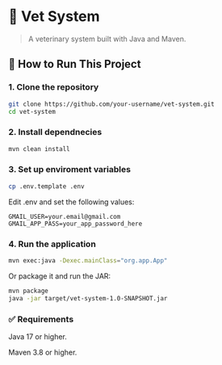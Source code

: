 # 🐾 Vet System

> A veterinary system built with Java and Maven.

## 🚀 How to Run This Project

### 1. Clone the repository
```bash
git clone https://github.com/your-username/vet-system.git
cd vet-system
```

### 2. Install dependnecies
```bash
mvn clean install
```

### 3. Set up enviroment variables
```bash
cp .env.template .env
```
Edit .env and set the following values:
```
GMAIL_USER=your.email@gmail.com
GMAIL_APP_PASS=your_app_password_here
```

### 4. Run the application
```bash
mvn exec:java -Dexec.mainClass="org.app.App"
```
Or package it and run the JAR:
```bash
mvn package
java -jar target/vet-system-1.0-SNAPSHOT.jar
```

### ✅ Requirements
Java 17 or higher.

Maven 3.8 or higher.